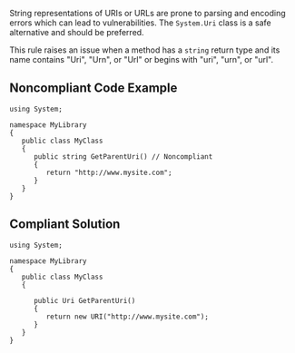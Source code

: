 
String representations of URIs or URLs are prone to parsing and encoding errors which can lead to vulnerabilities. The `System.Uri` class is a safe alternative and should be preferred.

This rule raises an issue when a method has a `string` return type and its name contains "Uri", "Urn", or "Url" or begins with "uri", "urn", or "url".

## Noncompliant Code Example


    using System;
    
    namespace MyLibrary
    {
       public class MyClass
       {
          public string GetParentUri() // Noncompliant
          {
             return "http://www.mysite.com";
          }
       }
    }


## Compliant Solution


    using System;
    
    namespace MyLibrary
    {
       public class MyClass
       {
    
          public Uri GetParentUri()
          {
             return new URI("http://www.mysite.com");
          }
       }
    }

